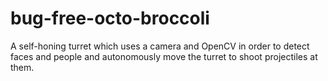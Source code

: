 # bug-free-octo-broccoli
A self-honing turret which uses a camera and OpenCV in order to detect faces and people and autonomously move the turret to shoot projectiles at them.
